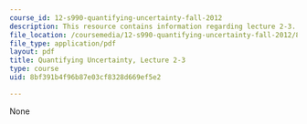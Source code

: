 ```yaml
---
course_id: 12-s990-quantifying-uncertainty-fall-2012
description: This resource contains information regarding lecture 2-3.
file_location: /coursemedia/12-s990-quantifying-uncertainty-fall-2012/8bf391b4f96b87e03cf8328d669ef5e2_MIT12_S990F12_lec2-3.pdf
file_type: application/pdf
layout: pdf
title: Quantifying Uncertainty, Lecture 2-3
type: course
uid: 8bf391b4f96b87e03cf8328d669ef5e2

---
```

None